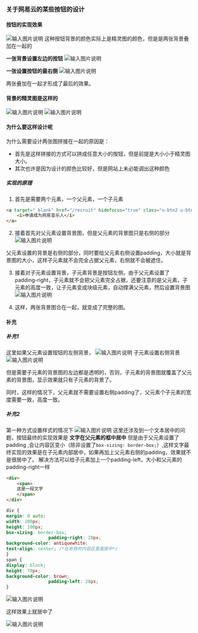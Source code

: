 ﻿### 关于网易云的某些按钮的设计

#### 按钮的实现效果
![输入图片说明](/imgs/2023-06-01/m0RF07pCBvNGacoe.png)
这种按钮背景的颜色实际上是精灵图的颜色，但是是两张背景叠加在一起的

**一张背景设置左边的按钮**
![输入图片说明](/imgs/2023-06-01/ibHlinQtVhqfZQGY.png)

**一张设置按钮的最右侧** 
![输入图片说明](/imgs/2023-06-01/FpOiQorrtUoYW2WX.png)

两张叠加在一起才形成了最后的效果。

#### 背景的精灵图是这样的

![输入图片说明](/imgs/2023-06-01/EtbnwhjrPn0gODuE.png)
![输入图片说明](/imgs/2023-06-01/LEnStQJQpUJI9Len.png)


#### 为什么要这样设计呢
为什么需要设计两张图拼接在一起的原因是：

 - 首先是这样拼接的方式可以拼成任意大小的按钮，但是前提是大小小于精灵图大小。
 - 其次也许是因为设计的颜色比较好，但是网站上未必能调出这种颜色

##### 实现的原理

 1. 首先是需要两个元素，一个父元素，一个子元素

```html
<a target="_blank" href="/recruit" hidefocus="true" class="u-btn2 u-btn2-1">
	<i>申请成为网易音乐人</i>
</a>
```

 2. 接着首先对父元素设置背景图，但是父元素的背景图只是右侧的部分
 ![输入图片说明](/imgs/2023-06-01/wZAl68BrDeEQLtcB.png)

父元素设置的背景是右侧的部分，同时要给父元素右侧设置padding，大小就是背景图的大小，这样子元素就不会完全占据父元素，右侧就不会被遮住。

 3. 接着对子元素设置背景，子元素背景是按钮左侧，由于父元素设置了padding-right，子元素就不会把父元素完全占据，还要注意的是父元素，子元素的高度一致，让子元素变成块级元素，自动撑满父元素，然后设置背景图
![输入图片说明](/imgs/2023-06-01/jlHKpsgexxuFcgTi.png)
 
 2. 这样，两张背景图合在一起，就变成了完整的图。

#### 补充
##### 补充1
这里如果父元素设置按钮的左侧背景，
![输入图片说明](/imgs/2023-06-01/0ATiReMwgMpQrCVC.png)
子元素设置右侧背景![输入图片说明](/imgs/2023-06-01/ylOqSgP2NYFKm9aP.png)

但是需要子元素的背景图的左边都是透明的，否则，子元素的背景图就覆盖了父元素的背景图，显示效果就只有子元素的背景了。

同时，这样的情况下，父元素就不需要设置右侧padding了，父元素个子元素的宽度需要一致，高度一致。

##### 补充2
第一种方式设置样式的情况下
![输入图片说明](/imgs/2023-06-01/oPOAloYpON1U0Ey1.png)
这里还涉及到一个文本居中的问题，按钮最终的实现效果是
**文字在父元素的框中居中**
但是由于父元素设置了padding ,会让内容区变小（除非设置了`box-sizing: border-box;`）,这样文字最终实现的效果是在子元素内部居中，如果再加上父元素右侧的padding，效果就不是很居中了。
解决方法可以给子元素加上一个padding-left，大小和父元素的padding-right一样

```html
<div>
	<span>
	这是一段文字
	</span>
</div>
```

```css
div {
margin: 0 auto;
width: 200px;
height: 100px;
box-sizing: border-box;
				padding-right: 20px;
background-color: antiquewhite;
text-align: center; /*在有效的内容区里面居中*/
}
span {
display: block;
height: 70px;
background-color: brown;
				padding-left: 20px;
}
```
![输入图片说明](/imgs/2023-06-01/udA3QGAPOqM9XB0I.png)

这样效果上就居中了

![输入图片说明](/imgs/2023-06-01/Ju3ZjrzqLeH2n2TJ.png)
